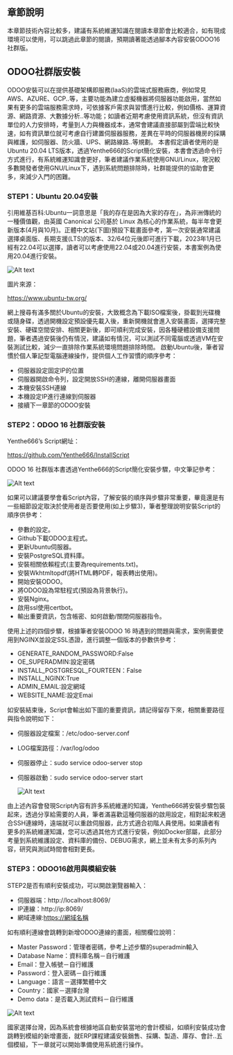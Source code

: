 ## 章節說明

本章節技術內容比較多，建議有系統維運知識在閱讀本章節會比較適合，如有現成環境可以使用，可以跳過此章節的閱讀，預期讀著能透過腳本內容安裝ODOO16社群版。

## ODOO社群版安裝

ODOO安裝可以在提供基礎架構即服務(IaaS)的雲端式服務廠商，例如常見AWS、AZURE、GCP..等，主要功能為建立虛擬機器將伺服器功能啟用，當然如果有更多的雲端服務需求時，可依據客戶需求與習慣進行比較，例如價格、運算資源、網路資源、大數據分析..等功能；如讀者近期考慮使用資訊系統，但沒有資訊單位的人力安排時，考量到人力與機器成本，通常會建議直接部屬到雲端比較快速，如有資訊單位就可考慮自行建置伺服器服務，差異在平時的伺服器機房的採購與維護，如伺服器、防火牆、UPS、網路線路..等規劃。
本書假定讀者使用的是Ubuntu 20.04 LTS版本，透過Yenthe666的Script簡化安裝，本書會透過命令行方式進行，有系統維運知識會更好，筆者建議作業系統使用GNU/Linux，現況較多數開發者使用GNU/Linux下，遇到系統問題排除時，社群能提供的協助會更多，來減少入門的困難。

### STEP1：Ubuntu 20.04安裝

引用維基百科:Ubuntu一詞意思是「我的存在是因為大家的存在」，為非洲傳統的一種價值觀，由英國 Canonical 公司基於 Linux 為核心的作業系統，每半年會更新版本(4月與10月)。正體中文站(下圖)預設下載畫面參考，第一次安裝通常建議選擇桌面版、長期支援(LTS)的版本、32/64位元後即可進行下載，2023年1月已經有22.04可以選擇，讀者可以考慮使用22.04或20.04進行安裝，本書案例為使用20.04進行安裝。

![Alt text](https://ithelp.ithome.com.tw/upload/images/20230901/201617887bgd8VCkUZ.png)

圖片來源：

https://www.ubuntu-tw.org/

網上搜尋有滿多關於Ubuntu的安裝，大致概念為下載ISO檔案後，掛載到光碟機或隨身碟，透過開機設定預設優先載入後，重新開機就會進入安裝畫面，選擇完整安裝、硬碟空間安排、相關更新後，即可順利完成安裝，因各種硬體設備支援問題，筆者遇過安裝後仍有情況，建議如有情況，可以測試不同電腦或透過VM在安裝測試比較，減少一直排除作業系統環境問題排除時間。
啟動Ubuntu後，筆者習慣於個人筆記型電腦連線操作，提供個人工作習慣的順序參考：

- 伺服器設定固定IP的位置
- 伺服器開啟命令列，設定開放SSH的連線，離開伺服器畫面
- 本機安裝SSH連線
- 本機設定IP進行連線到伺服器
- 接續下一章節的ODOO安裝

### STEP2：ODOO 16 社群版安裝

Yenthe666’s Script網址：

https://github.com/Yenthe666/InstallScript

ODOO 16 社群版本書透過Yenthe666的Script簡化安裝步驟，中文筆記參考：

![Alt text](https://ithelp.ithome.com.tw/upload/images/20230901/20161788Hm0wsmqdBt.png)

如果可以建議要學會看Script內容，了解安裝的順序與步驟非常重要，畢竟還是有一些細節設定取決於使用者是否要使用(如上步驟3)，筆者整理說明安裝Script的順序供參考：

- 參數的設定。
- Github下載ODOO主程式。
- 更新Ubuntu伺服器。
- 安裝PostgreSQL資料庫。
- 安裝相關依賴程式(主要為requirements.txt)。
- 安裝Wkhtmltopdf(將HTML轉PDF，報表轉出使用)。
- 開始安裝ODOO。
- 將ODOO設為常駐程式(預設為背景執行)。
- 安裝Nginx。
- 啟用ssl使用certbot。
- 輸出重要資訊，包含帳密、如何啟動/關閉伺服器指令。

使用上述的四個步驟，根據筆者安裝ODOO 16 時遇到的問題與需求，案例需要使用到NGINX並設定SSL憑證，進行調整一個版本的參數供參考：

- GENERATE_RANDOM_PASSWORD:False
- OE_SUPERADMIN:設定密碼
- INSTALL_POSTGRESQL_FOURTEEN：False
- INSTALL_NGINX:True
- ADMIN_EMAIL:設定網域
- WEBSITE_NAME:設定Emai

如安裝結束後，Script會輸出如下圖的重要資訊，請記得留存下來，相關重要路徑與指令說明如下：

- 伺服器設定檔案：/etc/odoo-server.conf
- LOG檔案路徑：/var/log/odoo
- 伺服器停止：sudo service odoo-server stop
- 伺服器啟動：sudo service odoo-server start
    
    ![Alt text](https://ithelp.ithome.com.tw/upload/images/20230901/20161788Zc6jWAEPlM.png)
    

由上述內容會發現Script內容有許多系統維運的知識，Yenthe666將安裝步驟包裝起來，透過分享給需要的人員，筆者滿喜歡這種伺服器的啟用設定，相對起來較適合SSH連線時，遠端就可以重啟伺服器，此方式適合初階人員使用。如果讀者有更多的系統維運知識，您可以透過其他方式進行安裝，例如Docker部屬，此部分考量到系統維護設定、資料庫的備份、DEBUG需求，網上並未有太多的系列內容，研究與測試時間會相對更長。

### STEP3：ODOO16啟用與模組安裝

STEP2是否有順利安裝成功，可以開啟瀏覽器輸入：

- 伺服器端：http://localhost:8069/
- IP連線：http://ip:8069/
- 網域連線:[https://網域名稱](https://xn--eqrt2ge74bp6c/)

如有順利連線會跳轉到新增ODOO連線的畫面，相關欄位說明：

- Master Password：管理者密碼，參考上述步驟的superadmin輸入
- Database Name：資料庫名稱－自行維護
- Email：登入帳號－自行維護
- Password：登入密碼－自行維護
- Language：語言－選擇繁體中文
- Country：國家－選擇台灣
- Demo data：是否載入測試資料－自行維護

![Alt text](https://ithelp.ithome.com.tw/upload/images/20230902/20161788mRHFuj32LV.png)

國家選擇台灣，因為系統會根據地區自動安裝當地的會計模組，如順利安裝成功會跳轉到模組的新增畫面，就ERP課程建議安裝銷售、採購、製造、庫存、會計..五個模組，下一章就可以開始準備使用系統進行操作。
